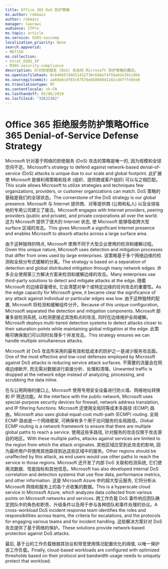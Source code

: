 ```yaml
---
title: Office 365 DoS 防护策略
ms.author: robmazz
author: robmazz
manager: laurawi
audience: ITPro
ms.topic: article
ms.service: O365-seccomp
localization_priority: None
search.appverid:
- MET150
ms.collection:
- Strat_O365_IP
- M365-security-compliance
description: 针对拒绝服务 (DoS) 攻击的 Microsoft 防护策略的概述。
ms.openlocfilehash: 0c046657ddd11412730c64bef475ba62e391c0bb
ms.sourcegitcommit: aa60a6cdf83c67576e858668d1182cd4fffeb5e0
ms.translationtype: MT
ms.contentlocale: zh-CN
ms.lasthandoff: 05/06/2019
ms.locfileid: "33622362"
---
```

# <a name="office-365-denial-of-service-defense-strategy"></a><span data-ttu-id="1f69a-103">Office 365 拒绝服务防护策略</span><span class="sxs-lookup"><span data-stu-id="1f69a-103">Office 365 Denial-of-Service Defense Strategy</span></span>

<span data-ttu-id="1f69a-104">Microsoft 针对基于网络的拒绝服务 (DoS) 攻击的策略是唯一的, 因为规模和全球空间不足。</span><span class="sxs-lookup"><span data-stu-id="1f69a-104">Microsoft's strategy to defend against network-based denial-of-service (DoS) attacks is unique due to our scale and global footprint.</span></span> <span data-ttu-id="1f69a-105">此扩展使 Microsoft 能够利用策略和技术 (组织、提供商或客户组织) 可以与之相匹配。</span><span class="sxs-lookup"><span data-stu-id="1f69a-105">This scale allows Microsoft to utilize strategies and techniques few organizations, providers, or customer organizations can match.</span></span> <span data-ttu-id="1f69a-106">DoS 策略的基础是我们的全球状态。</span><span class="sxs-lookup"><span data-stu-id="1f69a-106">The cornerstone of the DoS strategy is our global presence.</span></span> <span data-ttu-id="1f69a-107">Microsoft 与 Internet 提供商、对等提供商 (公用和私人) 以及全球各地的专用公司建立了接洽。</span><span class="sxs-lookup"><span data-stu-id="1f69a-107">Microsoft engages with Internet providers, peering providers (public and private), and private corporations all over the world.</span></span> <span data-ttu-id="1f69a-108">这为 Microsoft 提供了很大的 Internet 状态, 使 Microsoft 能够吸收跨大型 surface 区域的攻击。</span><span class="sxs-lookup"><span data-stu-id="1f69a-108">This gives Microsoft a significant Internet presence and enables Microsoft to absorb attacks across a large surface area.</span></span>

<span data-ttu-id="1f69a-109">由于这种独特的特点, Microsoft 使用不同于大型企业使用的检测和缓解过程。</span><span class="sxs-lookup"><span data-stu-id="1f69a-109">Given this unique nature, Microsoft uses detection and mitigation processes that differ from ones used by large enterprises.</span></span> <span data-ttu-id="1f69a-110">该策略基于多个网络边缘的检测和全局分布式缓解的分离。</span><span class="sxs-lookup"><span data-stu-id="1f69a-110">The strategy is based on a separation of detection and global distributed mitigation through many network edges.</span></span> <span data-ttu-id="1f69a-111">许多企业使用第三方解决方案来检测和缓解边缘的攻击。</span><span class="sxs-lookup"><span data-stu-id="1f69a-111">Many enterprises use third-party solutions to detect and mitigate attacks at the edge.</span></span> <span data-ttu-id="1f69a-112">随着 Microsoft 的边缘容量增长, 它会清楚对单个或特定边缘的任何攻击的重要性。</span><span class="sxs-lookup"><span data-stu-id="1f69a-112">As the edge capacity for Microsoft grew, it became clear the significance of any attack against individual or particular edges was low.</span></span> <span data-ttu-id="1f69a-113">由于这种独特的配置, Microsoft 将检测和缓解组件分开。</span><span class="sxs-lookup"><span data-stu-id="1f69a-113">Because of this unique configuration, Microsoft separated the detection and mitigation components.</span></span> <span data-ttu-id="1f69a-114">Microsoft 部署多层检测系统, 以检测更接近其饱和点的攻击, 同时在边缘维护全局缓解。</span><span class="sxs-lookup"><span data-stu-id="1f69a-114">Microsoft deploys multi-tiered detection systems to detect attacks closer to their saturation points while maintaining global mitigation at the edge.</span></span> <span data-ttu-id="1f69a-115">此策略可确保我们可以同时处理多个并发攻击。</span><span class="sxs-lookup"><span data-stu-id="1f69a-115">This strategy ensures we can handle multiple simultaneous attacks.</span></span>

<span data-ttu-id="1f69a-116">Microsoft 对 DoS 攻击所采用的最有效和低成本的防护之一是减少服务攻击面。</span><span class="sxs-lookup"><span data-stu-id="1f69a-116">One of the most effective and low-cost defenses employed by Microsoft against DoS attacks is reducing service attack surfaces.</span></span> <span data-ttu-id="1f69a-117">不需要的流量会在网络边缘断开, 而无需对数据进行直接分析、处理和清理。</span><span class="sxs-lookup"><span data-stu-id="1f69a-117">Unwanted traffic is dropped at the network edge instead of analyzing, processing, and scrubbing the data inline.</span></span>

<span data-ttu-id="1f69a-118">在与公用网络的接口上, Microsoft 使用专用安全设备进行防火墙、网络地址转换和 IP 筛选功能。</span><span class="sxs-lookup"><span data-stu-id="1f69a-118">At the interface with the public network, Microsoft uses special-purpose security devices for firewall, network address translation, and IP filtering functions.</span></span> <span data-ttu-id="1f69a-119">Microsoft 还使用全局同等成本多路径 (ECMP) 路由。</span><span class="sxs-lookup"><span data-stu-id="1f69a-119">Microsoft also uses global equal-cost multi-path (ECMP) routing.</span></span> <span data-ttu-id="1f69a-120">全局 ECMP 路由是一个网络框架, 可确保有多个用于访问服务的全局路径。</span><span class="sxs-lookup"><span data-stu-id="1f69a-120">Global ECMP routing is a network framework to ensure that there are multiple global paths to reach a service.</span></span> <span data-ttu-id="1f69a-121">使用这些多路径, 针对服务的攻击仅限于攻击源自的地区。</span><span class="sxs-lookup"><span data-stu-id="1f69a-121">With these multiple paths, attacks against services are limited to the region from which the attack originates.</span></span> <span data-ttu-id="1f69a-122">其他区域应受到此攻击的影响, 因为最终用户将使用其他路径到达这些区域中的服务。</span><span class="sxs-lookup"><span data-stu-id="1f69a-122">Other regions should be unaffected by this attack, as end users would use other paths to reach the service in those regions.</span></span> <span data-ttu-id="1f69a-123">Microsoft 还开发了内部 DoS 关联和检测系统, 它们使用流数据、性能指标和其他信息。</span><span class="sxs-lookup"><span data-stu-id="1f69a-123">Microsoft has also developed internal DoS correlation and detection systems that use flow data, performance metrics, and other information.</span></span> <span data-ttu-id="1f69a-124">这是 Microsoft Azure 中的超大型云服务, 它将分析从 Microsoft 网络和服务上的各个点收集的数据。</span><span class="sxs-lookup"><span data-stu-id="1f69a-124">This is a hyperscale cloud service in Microsoft Azure, which analyzes data collected from various points on Microsoft networks and services.</span></span> <span data-ttu-id="1f69a-125">跨工作负载 DoS 事件响应团队确定团队中的角色和职责、升级条件以及用于参与各种团队和事件处理的协议。</span><span class="sxs-lookup"><span data-stu-id="1f69a-125">A cross-workload DoS incident response team identifies the roles and responsibilities across teams, the criteria for escalations, and the protocols for engaging various teams and for incident handling.</span></span> <span data-ttu-id="1f69a-126">这些解决方案针对 DoS 攻击提供了基于网络的保护。</span><span class="sxs-lookup"><span data-stu-id="1f69a-126">These solutions provide network-based protection against DoS attacks.</span></span>

<span data-ttu-id="1f69a-127">最后, 基于云的工作负载根据其协议和带宽使用情况配置优化的阈值, 以唯一保护该工作负载。</span><span class="sxs-lookup"><span data-stu-id="1f69a-127">Finally, cloud-based workloads are configured with optimized thresholds based on their protocol and bandwidth usage needs to uniquely protect that workload.</span></span>
